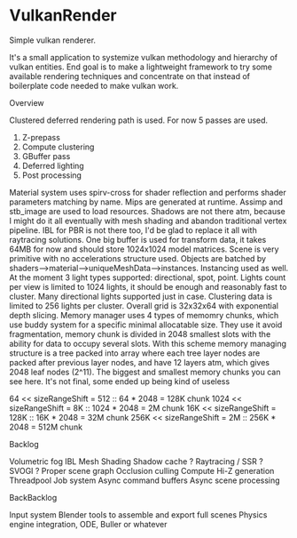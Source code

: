 # VulkanRender
Simple vulkan renderer.

It's a small application to systemize vulkan methodology and hierarchy of vulkan entities.
End goal is to make a lightweight framework to try some available rendering techniques
and concentrate on that instead of boilerplate code needed to make vulkan work.

Overview

Clustered deferred rendering path is used. For now 5 passes are used.

  1. Z-prepass
  2. Compute clustering
  3. GBuffer pass
  4. Deferred lighting
  5. Post processing

Material system uses spirv-cross for shader reflection and performs shader parameters matching by name.
Mips are generated at runtime. Assimp and stb_image are used to load resources. Shadows are not there atm,
because I might do it all eventually with mesh shading and abandon traditional vertex pipeline. IBL for PBR
is not there too, I'd be glad to replace it all with raytracing solutions. One big buffer is used for
transform data, it takes 64MB for now and should store 1024x1024 model matrices. Scene is very primitive 
with no accelerations structure used. Objects are batched by shaders-->material-->uniqueMeshData-->instances.
Instancing used as well. At the moment 3 light types supported: directional, spot, point. Lights count per
view is limited to 1024 lights, it should be enough and reasonably fast to cluster. Many directional lights 
supported just in case. Clustering data is limited to 256 lights per cluster. Overall grid is 32x32x64 with
exponential depth slicing. Memory manager uses 4 types of memomry chunks, which use buddy system for a specific
minimal allocatable size. They use it avoid fragmentation, memory chunk is divided in 2048 smallest slots
with the ability for data to occupy several slots. With this scheme memory managing structure is a tree packed
into array where each tree layer nodes are packed after previous layer nodes, and have 12 layers atm, which gives
2048 leaf nodes (2^11). The biggest and smallest memory chunks you can see here. It's not final, some ended up
being kind of useless

64 << sizeRangeShift = 512          :: 64 * 2048     = 128K chunk
1024 << sizeRangeShift = 8K         :: 1024 * 2048   = 2M chunk
16K << sizeRangeShift = 128K        :: 16K * 2048    = 32M chunk
256K << sizeRangeShift = 2M         :: 256K * 2048   = 512M chunk

Backlog

  Volumetric fog
  IBL
  Mesh Shading
  Shadow cache ?
  Raytracing / SSR ?
  SVOGI ?
  Proper scene graph
  Occlusion culling
  Compute Hi-Z generation
  Threadpool
  Job system
  Async command buffers
  Async scene processing

BackBacklog

  Input system
  Blender tools to assemble and export full scenes
  Physics engine integration, ODE, Buller or whatever

